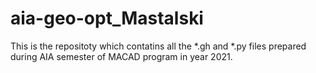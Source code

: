 # aia-geo-opt_Mastalski
 
This is the repositoty which contatins all the *.gh and *.py files prepared during AIA semester of MACAD program in year 2021.